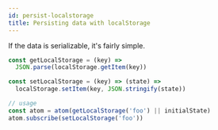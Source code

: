 ```yaml
---
id: persist-localstorage
title: Persisting data with localStorage
---
```


If the data is serializable, it's fairly simple.

```js
const getLocalStorage = (key) => 
  JSON.parse(localStorage.getItem(key))

const setLocalStorage = (key) => (state) => 
  localStorage.setItem(key, JSON.stringify(state))

// usage
const atom = atom(getLocalStorage('foo') || initialState)
atom.subscribe(setLocalStorage('foo'))
```